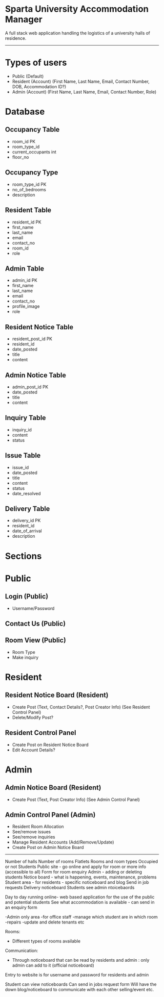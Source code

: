 # Sparta University  Accommodation Manager
A full stack web application handling the logistics of a university halls of residence. 

---------------------------------------------------------
# Types of users
- Public (Default)
- Resident (Account) (First Name, Last Name, Email, Contact Number, DOB, Accommodation ID?)
- Admin (Account) (First Name, Last Name, Email, Contact Number, Role)

# Database

## Occupancy Table
- room_id PK
- room_type_id 
- current_occupants int 
- floor_no

## Occupancy Type
- room_type_id PK
- no_of_bedrooms
- description

## Resident Table
- resident_id PK
- first_name
- last_name
- email
- contact_no
- room_id
- role

## Admin Table
- admin_id PK
- first_name
- last_name
- email
- contact_no
- profile_image
- role

## Resident Notice Table
- resident_post_id PK
- resident_id
- date_posted
- title
- content

## Admin Notice Table
- admin_post_id PK
- date_posted 
- title
- content

## Inquiry Table
- inquiry_id
- content
- status

## Issue Table
- issue_id
- date_posted
- title
- content
- status
- date_resolved

## Delivery Table
- delivery_id PK
- resident_id
- date_of_arrival
- description


# Sections

# Public

## Login (Public)
- Username/Password

## Contact Us (Public)

## Room View (Public)
- Room Type
- Make inquiry 

# Resident

## Resident Notice Board (Resident)
- Create Post (Text, Contact Details?, Post Creator Info) (See Resident Control Panel)
- Delete/Modify Post?


## Resident Control Panel
- Create Post on Resident Notice Board
- Edit Account Details?

# Admin

## Admin Notice Board (Resident)
- Create Post (Text, Post Creator Info) (See Admin Control Panel)

## Admin Control Panel (Admin)
- Resident Room Allocation
- See/remove issues
- See/remove inquiries
- Manage Resident Accounts (Add/Remove/Update)
- Create Post on Admin Notice Board








-----------------------------------------------------------

Number of halls 
Number of rooms
Flatlets
Rooms and room types
Occupied or not
Students 
Public site - go online and apply for room or more info (accessible to all)
Form for room enquiry
Admin - adding or deleting students
Notice board - what is happening, events, maintenance, problems
Student area - for residents - specific noticeboard and blog
Send in job requests
Delivery noticeboard 
Students see admin ntoicebaords 

Day to day running online- web based application for the use of the public and potential students
See what accommodation is available - can send in an enquiry form

-Admin only area
-for office staff
-manage which student are in which room
-repairs
-update and delete tenants etc

Rooms:
- Different types of rooms available

Communication:
- Through noticeboard that can be read by residents and admin : only admin can add to it (official noticeboard)

Entry to website is for username and password for residents and admin

Student can view noticeboards
Can send in jobs request form 
Will have the down blog/noticeboard to communicate with each other selling/event etc. 

